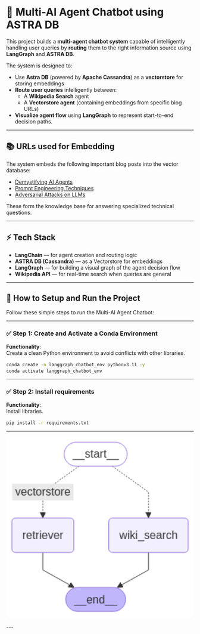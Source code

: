 # 🤖 Multi-AI Agent Chatbot using ASTRA DB

This project builds a **multi-agent chatbot system** capable of intelligently handling user queries by **routing** them to the right information source using **LangGraph** and **ASTRA DB**.

The system is designed to:

- Use **Astra DB** (powered by **Apache Cassandra**) as a **vectorstore** for storing embeddings
- **Route user queries** intelligently between:
  - A **Wikipedia Search** agent
  - A **Vectorstore agent** (containing embeddings from specific blog URLs)
- **Visualize agent flow** using **LangGraph** to represent start-to-end decision paths.

---

## 📚 URLs used for Embedding

The system embeds the following important blog posts into the vector database:

- [Demystifying AI Agents](https://lilianweng.github.io/posts/2023-06-23-agent/)
- [Prompt Engineering Techniques](https://lilianweng.github.io/posts/2023-03-15-prompt-engineering/)
- [Adversarial Attacks on LLMs](https://lilianweng.github.io/posts/2023-10-25-adv-attack-llm/)

These form the knowledge base for answering specialized technical questions.

---

## ⚡ Tech Stack

- **LangChain** — for agent creation and routing logic
- **ASTRA DB (Cassandra)** — as a Vectorstore for embeddings
- **LangGraph** — for building a visual graph of the agent decision flow
- **Wikipedia API** — for real-time search when queries are general

---

## 🚀 How to Setup and Run the Project

Follow these simple steps to run the Multi-AI Agent Chatbot:

---

### ✅ Step 1: Create and Activate a Conda Environment

**Functionality**:  
Create a clean Python environment to avoid conflicts with other libraries.

```bash
conda create -n langgraph_chatbot_env python=3.11 -y
conda activate langgraph_chatbot_env
```
---
### ✅ Step 2: Install requirements

**Functionality**:  
Install libraries.

```bash
pip install -r requirements.txt
```
---
<p align="center">
  <img src="assets/graph.png" alt="Workflow Preview" width="600"/>
</p>
---